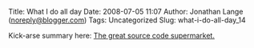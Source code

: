 Title: What I do all day
Date: 2008-07-05 11:07
Author: Jonathan Lange (noreply@blogger.com)
Tags: Uncategorized
Slug: what-i-do-all-day_14

Kick-arse summary here: [The great source code
supermarket.](http://news.launchpad.net/general/the-great-source-code-supermarket) 

